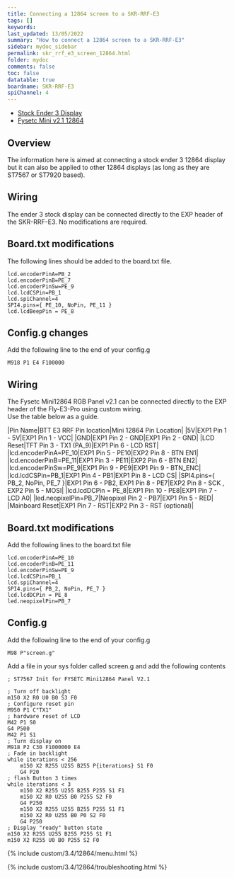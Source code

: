 ```yaml
---
title: Connecting a 12864 screen to a SKR-RRF-E3
tags: []
keywords: 
last_updated: 13/05/2022
summary: "How to connect a 12864 screen to a SKR-RRF-E3"
sidebar: mydoc_sidebar
permalink: skr_rrf_e3_screen_12864.html
folder: mydoc
comments: false
toc: false
datatable: true
boardname: SKR-RRF-E3
spiChannel: 4
---
```


<ul id="profileTabs" class="nav nav-tabs">
  <li class="active"><a class="noCrossRef" href="#ender" data-toggle="tab">Stock Ender 3 Display</a></li>  
    <li><a class="noCrossRef" href="#fysetc21" data-toggle="tab">Fysetc Mini v2.1 12864</a></li>
</ul>
  <div class="tab-content">
<div role="tabpanel" class="tab-pane active" id="ender" markdown="1">

## Overview

The information here is aimed at connecting a stock ender 3 12864 display but it can also be applied to other 12864 displays (as long as they are ST7567 or ST7920 based). 

## Wiring

The ender 3 stock display can be connected directly to the EXP header of the SKR-RRF-E3. No modifications are required.

## Board.txt modifications

The following lines should be added to the board.txt file.

```text
lcd.encoderPinA=PB_2
lcd.encoderPinB=PE_7
lcd.encoderPinSw=PE_9
lcd.lcdCSPin=PB_1
lcd.spiChannel=4
SPI4.pins={ PE_10, NoPin, PE_11 }
lcd.lcdBeepPin = PE_8
```

## Config.g changes

Add the following line to the end of your config.g

```text
M918 P1 E4 F100000
```

</div>

<div role="tabpanel" class="tab-pane" id="fysetc21" markdown="1">

## Wiring

The Fysetc Mini12864 RGB Panel v2.1 can be connected directly to the EXP header of the Fly-E3-Pro using custom wiring.  
Use the table below as a guide.

<div class="datatable-begin"></div>

|Pin Name|BTT E3 RRF Pin location|Mini 12864 Pin Location|
|5V|EXP1 Pin 1 - 5V|EXP1 Pin 1 - VCC|
|GND|EXP1 Pin 2 - GND|EXP1 Pin 2 - GND|
|LCD Reset|TFT Pin 3 - TX1 (PA_9)|EXP1 Pin 6 - LCD RST|
|lcd.encoderPinA=PE_10|EXP1 Pin 5 - PE10|EXP2 Pin 8 - BTN EN1|
|lcd.encoderPinB=PE_11|EXP1 Pin 3 - PE11|EXP2 Pin 6 - BTN EN2|
|lcd.encoderPinSw=PE_9|EXP1 Pin 9 - PE9|EXP1 Pin 9 - BTN_ENC|
|lcd.lcdCSPin=PB_1|EXP1 Pin 4 - PB1|EXP1 Pin 8 - LCD CS|
|SPI4.pins={ PB_2, NoPin, PE_7 }|EXP1 Pin 6 - PB2, EXP1 Pin 8 - PE7|EXP2 Pin 8 - SCK , EXP2 Pin 5 - MOSI|
|lcd.lcdDCPin = PE_8|EXP1 Pin 10 - PE8|EXP1 Pin 7  - LCD A0|
|led.neopixelPin=PB_7|Neopixel Pin 2 - PB7|EXP1 Pin 5 - RED|
|Mainboard Reset|EXP1 Pin 7 - RST|EXP2 Pin 3 - RST (optional)|

<div class="datatable-end"></div>

## Board.txt modifications

Add the following lines to the board.txt file

```text
lcd.encoderPinA=PE_10
lcd.encoderPinB=PE_11
lcd.encoderPinSw=PE_9
lcd.lcdCSPin=PB_1
lcd.spiChannel=4
SPI4.pins={ PB_2, NoPin, PE_7 }
lcd.lcdDCPin = PE_8
led.neopixelPin=PB_7
```

## Config.g

Add the following line to the end of your config.g

```text
M98 P"screen.g"
```

Add a file in your sys folder called screen.g and add the following contents

```text
; ST7567 Init for FYSETC Mini12864 Panel V2.1

; Turn off backlight
m150 X2 R0 U0 B0 S3 F0
; Configure reset pin
M950 P1 C"TX1" 
; hardware reset of LCD
M42 P1 S0
G4 P500
M42 P1 S1
; Turn display on
M918 P2 C30 F1000000 E4
; Fade in backlight
while iterations < 256
    m150 X2 R255 U255 B255 P{iterations} S1 F0
    G4 P20
; flash Button 3 times
while iterations < 3
    m150 X2 R255 U255 B255 P255 S1 F1
    m150 X2 R0 U255 B0 P255 S2 F0
    G4 P250
    m150 X2 R255 U255 B255 P255 S1 F1
    m150 X2 R0 U255 B0 P0 S2 F0
    G4 P250
; Display "ready" button state  
m150 X2 R255 U255 B255 P255 S1 F1
m150 X2 R255 U0 B0 P255 S2 F0
```

</div>

</div>

{% include custom/3.4/12864/menu.html %}

{% include custom/3.4/12864/troubleshooting.html %}

